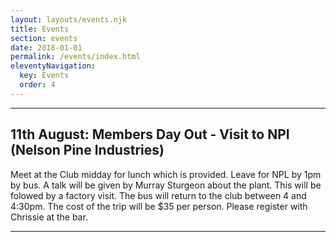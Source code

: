 ```yaml
---
layout: layouts/events.njk
title: Events
section: events
date: 2018-01-01
permalink: /events/index.html
eleventyNavigation:
  key: Events
  order: 4
---
```


*************************************************************************************

## 11th August: Members Day Out - Visit to NPI (Nelson Pine Industries)

Meet at the Club midday for lunch which is provided. Leave for NPL by 1pm by bus. A talk will be given by Murray Sturgeon about the plant. This will be folowed by a factory visit. The bus will return to the club between 4 and 4:30pm. The cost of the trip will be $35 per person. Please register with Chrissie at the bar.

*************************************************************************************
